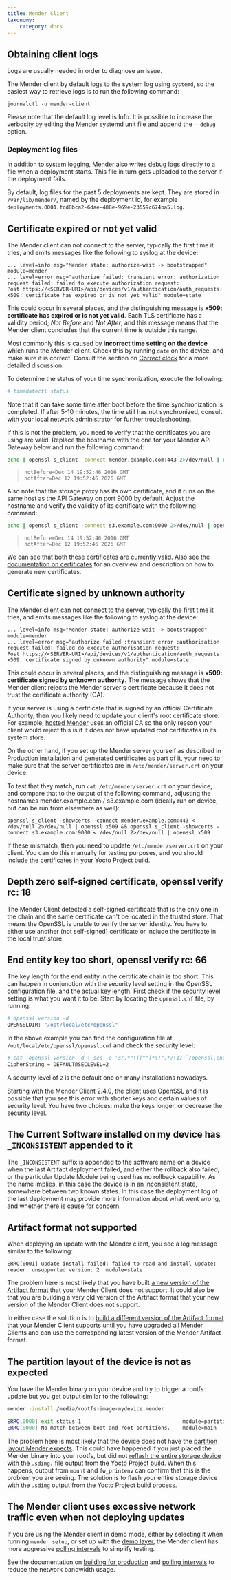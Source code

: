 ```yaml
---
title: Mender Client
taxonomy:
    category: docs
---
```



## Obtaining client logs

Logs are usually needed in order to diagnose an issue.

The Mender client by default logs to the system log using `systemd`, so the easiest way to retrieve logs
is to run the following command:

```
journalctl -u mender-client
```

Please note that the default log level is Info. It is possible to increase the
verbosity by editing the Mender systemd unit file and append the `--debug` option.


### Deployment log files

In addition to system logging, Mender also writes debug logs directly to a file when
a deployment starts. This file in turn gets uploaded to the server if the
deployment fails.

By default, log files for the past 5 deployments are kept.
They are stored in `/var/lib/mender/`, named by the deployment id,
for example `deployments.0001.fcd8bca2-6dae-488e-969e-23559c674ba5.log`.


## Certificate expired or not yet valid

The Mender client can not connect to the server, typically the first time it tries, and emits messages like the following to syslog at the device:

```
... level=info msg="Mender state: authorize-wait -> bootstrapped" module=mender
... level=error msg="authorize failed: transient error: authorization request failed: failed to execute authorization request:
Post https://<SERVER-URI>/api/devices/v1/authentication/auth_requests: x509: certificate has expired or is not yet valid" module=state
```

This could occur in several places, and the distinguishing message is **x509: certificate has expired or is not yet valid**.
Each TLS certificate has a validity period, *Not Before* and *Not After*, and this message means that the Mender client concludes that
the current time is outside this range.

Most commonly this is caused by **incorrect time setting on the device** which runs the Mender client. Check this by
running `date` on the device, and make sure it is correct. Consult the section on [Correct clock](../../05.System-updates-Yocto-Project/01.Overview/docs.md#correct-clock)
for a more detailed discussion.

To determine the status of your time synchronization, execute the following:

   ```bash
   # timedatectl status
   ```

Note that it can take some time after boot before the time
synchronization is completed. If after 5-10 minutes, the time still
has not synchronized, consult with your local network administrator
for further troubleshooting.

If this is not the problem, you need to verify that the certificates you are using are valid.
Replace the hostname with the one for your Mender API Gateway below and run the following command:

```bash
echo | openssl s_client -connect mender.example.com:443 2>/dev/null | openssl x509 -noout -dates
```
> ```
> notBefore=Dec 14 19:52:46 2016 GMT
> notAfter=Dec 12 19:52:46 2026 GMT
> ```

Also note that the storage proxy has its own certificate, and it runs on the same host as the API Gateway
on port 9000 by default. Adjust the hostname and verify the validity of its certificate with the following command:

```bash
echo | openssl s_client -connect s3.example.com:9000 2>/dev/null | openssl x509 -noout -dates
```
> ```
> notBefore=Dec 14 19:52:46 2016 GMT
> notAfter=Dec 12 19:52:46 2026 GMT
> ```

We can see that both these certificates are currently valid.
Also see the [documentation on certificates](../../07.Server-installation/04.Certificates-and-keys/docs.md) for an
overview and description on how to generate new certificates.


## Certificate signed by unknown authority

The Mender client can not connect to the server, typically the first time it tries, and emits messages like the following to syslog at the device:

```
... level=info msg="Mender state: authorize-wait -> bootstrapped" module=mender
... level=error msg="authorize failed :transient error :authorisation request failed: failed do execute authorisation request:
Post https://<SERVER-URI>/api/devices/v1/authentication/auth_requests: x509: certificate signed by unknown authority" module=state
```

This could occur in several places, and the distinguishing message is **x509: certificate signed by unknown authority**.
The message shows that the Mender client rejects the Mender server's certificate because it does not trust the certificate
authority (CA).

If your server is using a certificate that is signed by an official Certificate Authority, then you likely
need to update your client's root certificate store. For example, [hosted Mender](https://hosted.mender.io?target=_blank)
uses an official CA so the only reason your client would reject this is if it does not have updated root certificates
in its system store.

On the other hand, if you set up the Mender server yourself as described in
[Production installation](../../07.Server-installation/03.Production-installation/docs.md) and generated certificates as part of it,
your need to make sure that the server certificates are in `/etc/mender/server.crt` on your device.

To test that they match, run `cat /etc/mender/server.crt` on your device, and compare that to the output
of the following command, adjusting the hostnames mender.example.com / s3.example.com (ideally run on device, but can be run from elsewhere as well):

```
openssl s_client -showcerts -connect mender.example.com:443 < /dev/null 2>/dev/null | openssl x509 && openssl s_client -showcerts -connect s3.example.com:9000 < /dev/null 2>/dev/null | openssl x509
```

If these mismatch, then you need to update `/etc/mender/server.crt` on your client.
You can do this manually for testing purposes, and you should
[include the certificates in your Yocto Project build](../../05.System-updates-Yocto-Project/06.Build-for-production/docs.md#including-the-client-certificates).

## Depth zero self-signed certificate, openssl verify rc: 18

The Mender Client detected a self-signed certificate that is the only one in the chain
and the same certificate can't be located in the trusted store. That means
the OpenSSL is unable to verify the server identity. You have to either use
another (not self-signed) certificate or include the certificate in the local trust store.

## End entity key too short, openssl verify rc: 66

The key length for the end entity in the certificate chain is too short.
This can happen in conjunction with the security level setting in the OpenSSL
configuration file, and the actual key length. First check if the security level
setting is what you want it to be. Start by locating the `openssl.cnf` file,
by running:

```bash
# openssl version -d
OPENSSLDIR: "/opt/local/etc/openssl"
```

In the above example you can find the configuration file
at `/opt/local/etc/openssl/openssl.cnf` and check the security level:

```bash
# cat `openssl version -d | sed -e 's/.*"\([^"]*\)".*/\1/'`/openssl.cnf | grep SECLEVEL
CipherString = DEFAULT@SECLEVEL=2
```
A security level of `2` is the default one on many installations nowadays.
<!--AUTOVERSION: "Starting with the Mender Client %,"/ignore-->
Starting with the Mender Client 2.4.0, the client uses OpenSSL and it is possible
that you see this error with shorter keys and certain values of security level.
You have two choices: make the keys longer, or decrease the security level.

## The Current Software installed on my device has `_INCONSISTENT` appended to it

The `_INCONSISTENT` suffix is appended to the software name on a device when the last Artifact deployment failed, and either the rollback also failed, or the particular Update Module being used has no rollback capability. As the name implies, in this case the device is in an inconsistent state, somewhere between two known states. In this case the deployment log of the last deployment may provide more information about what went wrong, and whether there is cause for concern.


## Artifact format not supported

When deploying an update with the Mender client, you see a log message similar to the following:

```
ERRO[0001] update install failed: failed to read and install update: reader: unsupported version: 2  module=state
```

The problem here is most likely that you have built [a new version of the Artifact format](../../02.Overview/02.Artifact/docs.md#versions)
that your Mender Client does not support. It could also be that you are building a very old version of the
Artifact format that your new version of the Mender Client does not support.

In either case the solution is to [build a different version of the Artifact format](../../06.Artifact-creation/01.Create-an-Artifact/docs.md) that your Mender Client supports
until you have upgraded all Mender Clients and can use the corresponding latest version of the Mender Artifact format.


## The partition layout of the device is not as expected

You have the Mender binary on your device and try to trigger a rootfs update but you get output similar to the following:

```bash
mender -install /media/rootfs-image-mydevice.mender

ERRO[0000] exit status 1                                 module=partitions
ERRO[0000] No match between boot and root partitions.    module=main
```

The problem here is most likely that the device does not have the [partition layout Mender expects](../../05.System-updates-Yocto-Project/01.Overview/docs.md#partition-layout). This could have happened if you just placed the Mender binary into your rootfs, but did not [reflash the entire storage device](../../05.System-updates-Yocto-Project/20.Provisioning-a-new-device/docs.md) with the `.sdimg.` file output from the [Yocto Project build](../../05.System-updates-Yocto-Project/03.Build-for-demo/docs.md). When this happens, output from `mount` and `fw_printenv` can confirm that this is the problem you are seeing. The solution is to flash your entire storage device with the `.sdimg` output from the Yocto Project build process.


## The Mender client uses excessive network traffic even when not deploying updates

If you are using the Mender client in demo mode, either by selecting it when running `mender setup`, or set up with the [demo layer](../../05.System-updates-Yocto-Project/03.Build-for-demo/docs.md), the Mender client has more aggressive [polling intervals](../../03.Client-installation/06.Configuration-file/01.Polling-intervals/docs.md) to simplify testing.

See the documentation on [building for production](../../05.System-updates-Yocto-Project/06.Build-for-production/docs.md) and [polling intervals](../../03.Client-installation/06.Configuration-file/01.Polling-intervals/docs.md) to reduce the network bandwidth usage.
